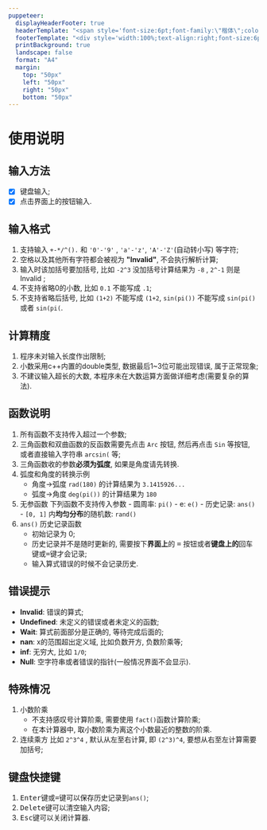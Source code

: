 ```yaml
---
puppeteer:
  displayHeaderFooter: true
  headerTemplate: "<span style='font-size:6pt;font-family:\"楷体\";color:rgb(90, 90, 90);'>&emsp;科学计算器——使用说明</span>"
  footerTemplate: "<div style='width:100%;text-align:right;font-size:6pt;font-family:\"楷体\"'><span class='pageNumber'></span>/<span class='totalPages'></span>&emsp;&emsp;</div>"
  printBackground: true
  landscape: false
  format: "A4"
  margin:
    top: "50px"
    left: "50px"
    right: "50px"
    bottom: "50px"
---
```


# 使用说明

## 输入方法

- [x] 键盘输入;
- [x] 点击界面上的按钮输入.

## 输入格式

1. 支持输入 `+-*/^().` 和 `'0'-'9'` , `'a'-'z'`, `'A'-'Z'`(自动转小写) 等字符;
2. 空格以及其他所有字符都会被视为 **"Invalid"**, 不会执行解析计算;
3. 输入时该加括号要加括号, 比如 `-2^3` 没加括号计算结果为 `-8` , `2^-1` 则是 Invalid ;
4. 不支持省略0的小数, 比如 `0.1` 不能写成 `.1`;
5. 不支持省略后括号, 比如 `(1+2)` 不能写成 `(1+2`, `sin(pi())` 不能写成 `sin(pi()` 或者 `sin(pi(`.

## 计算精度

1. 程序未对输入长度作出限制;
2. 小数采用c++内置的double类型, 数据最后1~3位可能出现错误, 属于正常现象;
3. 不建议输入超长的大数, 本程序未在大数运算方面做详细考虑(需要复杂的算法).

## 函数说明

1. 所有函数不支持传入超过一个参数;
2. 三角函数和双曲函数的反函数需要先点击 `Arc` 按钮, 然后再点击 `Sin` 等按钮, 或者直接输入字符串 `arcsin(` 等;
3. 三角函数收的参数**必须为弧度**, 如果是角度请先转换.
4. 弧度和角度的转换示例
    - 角度->弧度
        `rad(180)` 的计算结果为 `3.1415926...`
    - 弧度->角度
        `deg(pi())` 的计算结果为 `180`
5. 无参函数
    下列函数不支持传入参数
        - 圆周率: `pi()`
        - e: `e()`
        - 历史记录: `ans()`
        - `[0, 1]` 内**均匀分布**的随机数: `rand()`
6. `ans()` 历史记录函数
    - 初始记录为 0;
    - 历史记录并不是随时更新的, 需要按下**界面上**的 <kbd>=</kbd> 按钮或者**键盘上的**回车键或<kbd>=</kbd>键才会记录;
    - 输入算式错误的时候不会记录历史.

## 错误提示

- **Invalid**: 错误的算式;
- **Undefined**: 未定义的错误或者未定义的函数;
- **Wait**: 算式前面部分是正确的, 等待完成后面的;
- **nan**: x的范围超出定义域, 比如负数开方, 负数阶乘等;
- **inf**: 无穷大, 比如 `1/0`;
- **Null**: 空字符串或者错误的指针(一般情况界面不会显示).

## 特殊情况

1. 小数阶乘
    - 不支持感叹号计算阶乘, 需要使用 `fact()`函数计算阶乘;
    - 在本计算器中, 取小数阶乘为离这个小数最近的整数的阶乘.
2. 连续乘方
    比如 `2^3^4` , 默认从左至右计算, 即 `(2^3)^4`, 要想从右至左计算需要加括号;

## 键盘快捷键

1. <kbd>Enter</kbd>键或<kbd>=</kbd>键可以保存历史记录到`ans()`;
2. <kbd>Delete</kbd>键可以清空输入内容;
3. <kbd>Esc</kbd>键可以关闭计算器.
